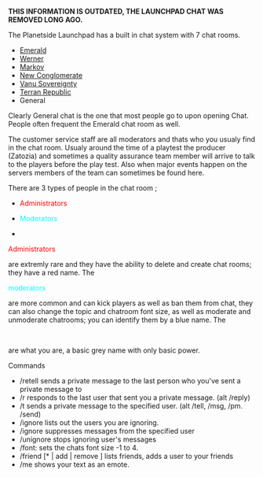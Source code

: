 **THIS INFORMATION IS OUTDATED, THE LAUNCHPAD CHAT WAS REMOVED LONG AGO.**

The Planetside Launchpad has a built in chat system with 7 chat rooms.

- [Emerald](Emerald.md)
- [Werner](Werner.md)
- [Markov](Markov.md)
- [New Conglomerate](New_Conglomerate.md)
- [Vanu Sovereignty](Vanu_Sovereignty.md)
- [Terran Republic](Terran_Republic.md)
- General

Clearly General chat is the one that most people go to upon opening Chat. People
often frequent the Emerald chat room as well.

The customer service staff are all moderators and thats who you usualy find in
the chat room. Usualy around the time of a playtest the producer (Zatozia) and
sometimes a quality assurance team member will arrive to talk to the players
before the play test. Also when major events happen on the servers members of
the team can sometimes be found here.

There are 3 types of people in the chat room ;

- <div style="display:inline; color:red">

  Administrators

  </div>

- <div style="display:inline; color:#00FFFF">

  Moderators

  </div>

- <div style="display:inline; color:white">

  Guests

  </div>

<div style="display:inline; color:red">

Administrators

</div>

are extremly rare and they have the ability to delete and create chat rooms;
they have a red name. The

<div style="display:inline; color:#00FFFF">

moderators

</div>

are more common and can kick players as well as ban them from chat, they can
also change the topic and chatroom font size, as well as moderate and unmoderate
chatrooms; you can identify them by a blue name. The

<div style="display:inline; color:white">

guests

</div>

are what you are, a basic grey name with only basic power.

Commands

- /retell <message> sends a private message to the last person who you've sent a
  private message to
- /r <message> responds to the last user that sent you a private message. (alt
  /reply)
- /t <user> <message> sends a private message to the specified user. (alt /tell,
  /msg, /pm. /send)
- /ignore lists out the users you are ignoring.
- /ignore <user> suppresses messages from the specified user
- /unignore <user> stops ignoring user's messages
- /font:<number> sets the chats font size -1 to 4.
- /friend \[\* \| add <user> \| remove <user>\] lists friends, adds a user to
  your friends
- /me <text> shows your text as an emote.
